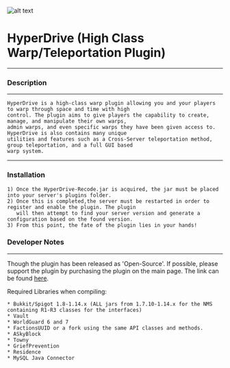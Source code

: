 ![alt text](https://imgur.com/TThxhup.png)
# HyperDrive (High Class Warp/Teleportation Plugin)
-----

### Description
-----
```
HyperDrive is a high-class warp plugin allowing you and your players to warp through space and time with high
control. The plugin aims to give players the capability to create, manage, and manipulate their own warps,
admin warps, and even specific warps they have been given access to. HyperDrive is also contains many unique
utilities and features such as a Cross-Server teleportation method, group teleportation, and a full GUI based
warp system.
```
-----
### Installation
```
1) Once the HyperDrive-Recode.jar is acquired, the jar must be placed into your server's plugins folder.
2) Once this is completed,the server must be restarted in order to register and enable the plugin. The plugin
   will then attempt to find your server version and generate a configuration based on the found version.
3) From this point, the fate of the plugin lies in your hands!
```

### Developer Notes
-----
Though the plugin has been released as 'Open-Source'. If possible, please support the plugin by purchasing the plugin
on the main page. The link can be found [here](https://www.spigotmc.org/resources/1-8-1-14-2-ready-%E2%96%BA%E2%96%BA%E2%96%BA-hyperdrive-%E2%96%BA%E2%96%BA%E2%96%BA-advanced-teleportation-plugin-%E2%96%BA%E2%96%BA%E2%96%BA.17184/).

Required Libraries when compiling:
```
* Bukkit/Spigot 1.8-1.14.x (ALL jars from 1.7.10-1.14.x for the NMS containing R1-R3 classes for the interfaces)
* Vault
* WorldGuard 6 and 7
* FactionsUUID or a fork using the same API classes and methods.
* ASkyBlock
* Towny
* GriefPrevention
* Residence
* MySQL Java Connector
```
